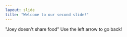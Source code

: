 ```yaml
---
layout: slide
title: "Welcome to our second slide!"
---
```

"Joey doesn't share food"
Use the left arrow to go back!
